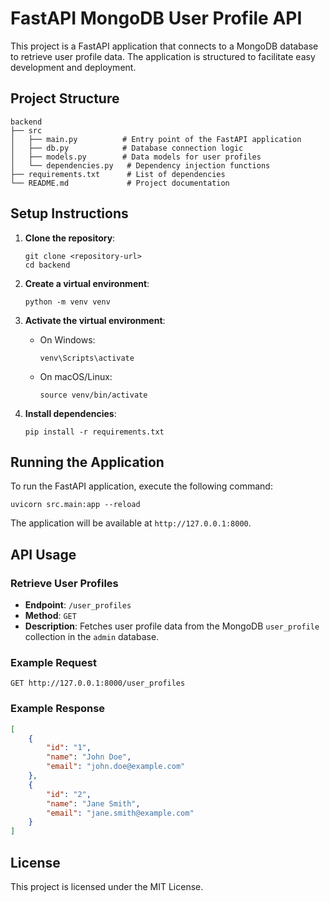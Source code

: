 # FastAPI MongoDB User Profile API

This project is a FastAPI application that connects to a MongoDB database to retrieve user profile data. The application is structured to facilitate easy development and deployment.

## Project Structure

```
backend
├── src
│   ├── main.py          # Entry point of the FastAPI application
│   ├── db.py            # Database connection logic
│   ├── models.py        # Data models for user profiles
│   └── dependencies.py   # Dependency injection functions
├── requirements.txt      # List of dependencies
└── README.md             # Project documentation
```

## Setup Instructions

1. **Clone the repository**:
   ```
   git clone <repository-url>
   cd backend
   ```

2. **Create a virtual environment**:
   ```
   python -m venv venv
   ```

3. **Activate the virtual environment**:
   - On Windows:
     ```
     venv\Scripts\activate
     ```
   - On macOS/Linux:
     ```
     source venv/bin/activate
     ```

4. **Install dependencies**:
   ```
   pip install -r requirements.txt
   ```

## Running the Application

To run the FastAPI application, execute the following command:

```
uvicorn src.main:app --reload
```

The application will be available at `http://127.0.0.1:8000`.

## API Usage

### Retrieve User Profiles

- **Endpoint**: `/user_profiles`
- **Method**: `GET`
- **Description**: Fetches user profile data from the MongoDB `user_profile` collection in the `admin` database.

### Example Request

```
GET http://127.0.0.1:8000/user_profiles
```

### Example Response

```json
[
    {
        "id": "1",
        "name": "John Doe",
        "email": "john.doe@example.com"
    },
    {
        "id": "2",
        "name": "Jane Smith",
        "email": "jane.smith@example.com"
    }
]
```

## License

This project is licensed under the MIT License.